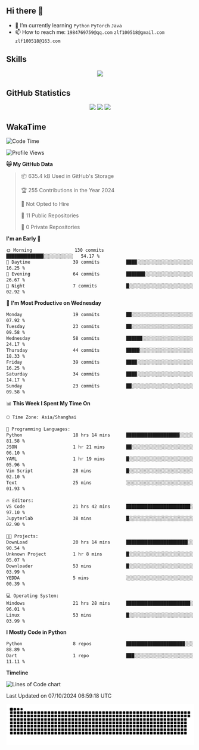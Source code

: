 ## Hi there 👋

- 🌱 I’m currently learning `Python` `PyTorch` `Java`
- 📫 How to reach me: `1984769759@qq.com` `zlf100518@gmail.com` `zlf100518@163.com`

## Skills
<div align="center"> <img src="https://skillicons.dev/icons?i=python,linux,git,github,html,css,js" /> </div>

## GitHub Statistics

<div align="center">
  <img src="https://github-readme-stats.vercel.app/api?username=mrcchenfeng&show_icons=true&theme=tokyonight" />
  <img src="https://github-readme-stats.vercel.app/api/top-langs/?username=mrcchenfeng&show_icons=true&theme=tokyonight" />
  <img src="https://github-readme-activity-graph.vercel.app/graph?username=mrcchenfeng&theme=xcode" />
</div>

## WakaTime

<!--START_SECTION:waka-->
![Code Time](http://img.shields.io/badge/Code%20Time-143%20hrs%2029%20mins-blue)

![Profile Views](http://img.shields.io/badge/Profile%20Views-0-blue)

**🐱 My GitHub Data** 

> 📦 635.4 kB Used in GitHub's Storage 
 > 
> 🏆 255 Contributions in the Year 2024
 > 
> 🚫 Not Opted to Hire
 > 
> 📜 11 Public Repositories 
 > 
> 🔑 0 Private Repositories 
 > 
**I'm an Early 🐤** 

```text
🌞 Morning                130 commits         ██████████████░░░░░░░░░░░   54.17 % 
🌆 Daytime                39 commits          ████░░░░░░░░░░░░░░░░░░░░░   16.25 % 
🌃 Evening                64 commits          ███████░░░░░░░░░░░░░░░░░░   26.67 % 
🌙 Night                  7 commits           █░░░░░░░░░░░░░░░░░░░░░░░░   02.92 % 
```
📅 **I'm Most Productive on Wednesday** 

```text
Monday                   19 commits          ██░░░░░░░░░░░░░░░░░░░░░░░   07.92 % 
Tuesday                  23 commits          ██░░░░░░░░░░░░░░░░░░░░░░░   09.58 % 
Wednesday                58 commits          ██████░░░░░░░░░░░░░░░░░░░   24.17 % 
Thursday                 44 commits          █████░░░░░░░░░░░░░░░░░░░░   18.33 % 
Friday                   39 commits          ████░░░░░░░░░░░░░░░░░░░░░   16.25 % 
Saturday                 34 commits          ████░░░░░░░░░░░░░░░░░░░░░   14.17 % 
Sunday                   23 commits          ██░░░░░░░░░░░░░░░░░░░░░░░   09.58 % 
```


📊 **This Week I Spent My Time On** 

```text
🕑︎ Time Zone: Asia/Shanghai

💬 Programming Languages: 
Python                   18 hrs 14 mins      ████████████████████░░░░░   81.58 % 
JSON                     1 hr 21 mins        ██░░░░░░░░░░░░░░░░░░░░░░░   06.10 % 
YAML                     1 hr 19 mins        █░░░░░░░░░░░░░░░░░░░░░░░░   05.96 % 
Vim Script               28 mins             █░░░░░░░░░░░░░░░░░░░░░░░░   02.10 % 
Text                     25 mins             ░░░░░░░░░░░░░░░░░░░░░░░░░   01.93 % 

🔥 Editors: 
VS Code                  21 hrs 42 mins      ████████████████████████░   97.10 % 
Jupyterlab               38 mins             █░░░░░░░░░░░░░░░░░░░░░░░░   02.90 % 

🐱‍💻 Projects: 
DownLoad                 20 hrs 14 mins      ███████████████████████░░   90.54 % 
Unknown Project          1 hr 8 mins         █░░░░░░░░░░░░░░░░░░░░░░░░   05.07 % 
Downloader               53 mins             █░░░░░░░░░░░░░░░░░░░░░░░░   03.99 % 
YEDDA                    5 mins              ░░░░░░░░░░░░░░░░░░░░░░░░░   00.39 % 

💻 Operating System: 
Windows                  21 hrs 28 mins      ████████████████████████░   96.01 % 
Linux                    53 mins             █░░░░░░░░░░░░░░░░░░░░░░░░   03.99 % 
```

**I Mostly Code in Python** 

```text
Python                   8 repos             ██████████████████████░░░   88.89 % 
Dart                     1 repo              ███░░░░░░░░░░░░░░░░░░░░░░   11.11 % 
```



**Timeline**

![Lines of Code chart](https://raw.githubusercontent.com/mrcchenfeng/mrcchenfeng/main/assets/bar_graph.png)


 Last Updated on 07/10/2024 06:59:18 UTC
<!--END_SECTION:waka-->

<div align="center"><img src="./assets/github-snake-dark.svg" /></div>
